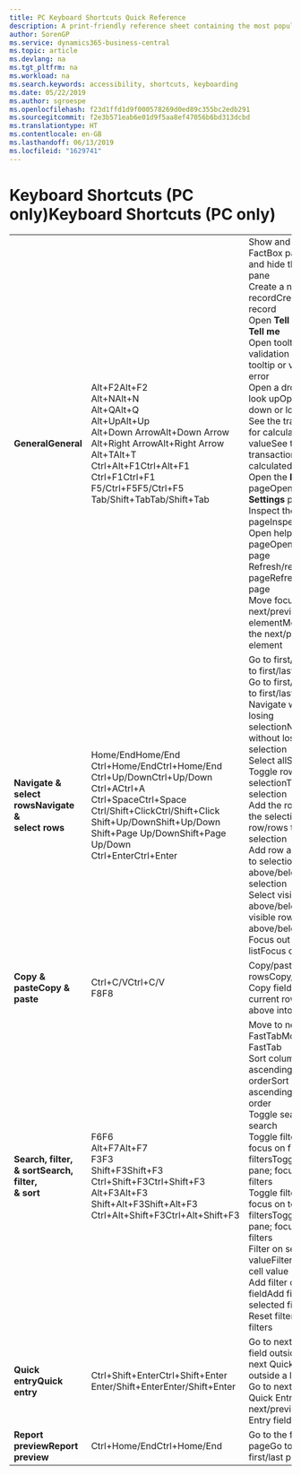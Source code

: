 ```yaml
---
title: PC Keyboard Shortcuts Quick Reference
description: A print-friendly reference sheet containing the most popular keyboard shortcuts for PC users.
author: SorenGP
ms.service: dynamics365-business-central
ms.topic: article
ms.devlang: na
ms.tgt_pltfrm: na
ms.workload: na
ms.search.keywords: accessibility, shortcuts, keyboarding
ms.date: 05/22/2019
ms.author: sgroespe
ms.openlocfilehash: f23d1ffd1d9f000578269d0ed89c355bc2edb291
ms.sourcegitcommit: f2e3b571eab6e01d9f5aa8ef47056b6bd313dcbd
ms.translationtype: HT
ms.contentlocale: en-GB
ms.lasthandoff: 06/13/2019
ms.locfileid: "1629741"
---
```

# <a name="keyboard-shortcuts-pc-only"></a><span data-ttu-id="c6fd1-103">Keyboard Shortcuts (PC only)</span><span class="sxs-lookup"><span data-stu-id="c6fd1-103">Keyboard Shortcuts (PC only)</span></span>

||||  
|----------------|-----------|----------------|
|<span data-ttu-id="c6fd1-104">**General**</span><span class="sxs-lookup"><span data-stu-id="c6fd1-104">**General**</span></span>|<span data-ttu-id="c6fd1-105">Alt+F2</span><span class="sxs-lookup"><span data-stu-id="c6fd1-105">Alt+F2</span></span><br /><span data-ttu-id="c6fd1-106">Alt+N</span><span class="sxs-lookup"><span data-stu-id="c6fd1-106">Alt+N</span></span><br /><span data-ttu-id="c6fd1-107">Alt+Q</span><span class="sxs-lookup"><span data-stu-id="c6fd1-107">Alt+Q</span></span><br /><span data-ttu-id="c6fd1-108">Alt+Up</span><span class="sxs-lookup"><span data-stu-id="c6fd1-108">Alt+Up</span></span><br /><span data-ttu-id="c6fd1-109">Alt+Down Arrow</span><span class="sxs-lookup"><span data-stu-id="c6fd1-109">Alt+Down Arrow</span></span><br /><span data-ttu-id="c6fd1-110">Alt+Right Arrow</span><span class="sxs-lookup"><span data-stu-id="c6fd1-110">Alt+Right Arrow</span></span><br /><span data-ttu-id="c6fd1-111">Alt+T</span><span class="sxs-lookup"><span data-stu-id="c6fd1-111">Alt+T</span></span><br /><span data-ttu-id="c6fd1-112">Ctrl+Alt+F1</span><span class="sxs-lookup"><span data-stu-id="c6fd1-112">Ctrl+Alt+F1</span></span><br /><span data-ttu-id="c6fd1-113">Ctrl+F1</span><span class="sxs-lookup"><span data-stu-id="c6fd1-113">Ctrl+F1</span></span><br /><span data-ttu-id="c6fd1-114">F5/Ctrl+F5</span><span class="sxs-lookup"><span data-stu-id="c6fd1-114">F5/Ctrl+F5</span></span><br /><span data-ttu-id="c6fd1-115">Tab/Shift+Tab</span><span class="sxs-lookup"><span data-stu-id="c6fd1-115">Tab/Shift+Tab</span></span><br />|<span data-ttu-id="c6fd1-116">Show and hide the FactBox pane</span><span class="sxs-lookup"><span data-stu-id="c6fd1-116">Show and hide the FactBox pane</span></span><br /><span data-ttu-id="c6fd1-117">Create a new record</span><span class="sxs-lookup"><span data-stu-id="c6fd1-117">Create a new record</span></span><br /><span data-ttu-id="c6fd1-118">Open **Tell me**</span><span class="sxs-lookup"><span data-stu-id="c6fd1-118">Open **Tell me**</span></span><br /><span data-ttu-id="c6fd1-119">Open tooltip or validation error</span><span class="sxs-lookup"><span data-stu-id="c6fd1-119">Open tooltip or validation error</span></span><br /><span data-ttu-id="c6fd1-120">Open a drop-down or look up</span><span class="sxs-lookup"><span data-stu-id="c6fd1-120">Open a drop-down or look up</span></span><br /><span data-ttu-id="c6fd1-121">See the transactions for calculated value</span><span class="sxs-lookup"><span data-stu-id="c6fd1-121">See the transactions for calculated value</span></span><br /><span data-ttu-id="c6fd1-122">Open the **My Settings** page</span><span class="sxs-lookup"><span data-stu-id="c6fd1-122">Open the **My Settings** page</span></span><br /><span data-ttu-id="c6fd1-123">Inspect the page</span><span class="sxs-lookup"><span data-stu-id="c6fd1-123">Inspect the page</span></span><br /><span data-ttu-id="c6fd1-124">Open help for the page</span><span class="sxs-lookup"><span data-stu-id="c6fd1-124">Open help for the page</span></span><br /><span data-ttu-id="c6fd1-125">Refresh/reload page</span><span class="sxs-lookup"><span data-stu-id="c6fd1-125">Refresh/reload page</span></span><br /><span data-ttu-id="c6fd1-126">Move focus to the next/previous element</span><span class="sxs-lookup"><span data-stu-id="c6fd1-126">Move focus to the next/previous element</span></span>|
|<span data-ttu-id="c6fd1-127">**Navigate &<br />select rows**</span><span class="sxs-lookup"><span data-stu-id="c6fd1-127">**Navigate &<br />select rows**</span></span>| <span data-ttu-id="c6fd1-128">Home/End</span><span class="sxs-lookup"><span data-stu-id="c6fd1-128">Home/End</span></span><br /><span data-ttu-id="c6fd1-129">Ctrl+Home/End</span><span class="sxs-lookup"><span data-stu-id="c6fd1-129">Ctrl+Home/End</span></span> <br /><span data-ttu-id="c6fd1-130">Ctrl+Up/Down</span><span class="sxs-lookup"><span data-stu-id="c6fd1-130">Ctrl+Up/Down</span></span><br /><span data-ttu-id="c6fd1-131">Ctrl+A</span><span class="sxs-lookup"><span data-stu-id="c6fd1-131">Ctrl+A</span></span> <br /><span data-ttu-id="c6fd1-132">Ctrl+Space</span><span class="sxs-lookup"><span data-stu-id="c6fd1-132">Ctrl+Space</span></span><br /><span data-ttu-id="c6fd1-133">Ctrl/Shift+Click</span><span class="sxs-lookup"><span data-stu-id="c6fd1-133">Ctrl/Shift+Click</span></span><br /><span data-ttu-id="c6fd1-134">Shift+Up/Down</span><span class="sxs-lookup"><span data-stu-id="c6fd1-134">Shift+Up/Down</span></span><br /><span data-ttu-id="c6fd1-135">Shift+Page Up/Down</span><span class="sxs-lookup"><span data-stu-id="c6fd1-135">Shift+Page Up/Down</span></span><br /><span data-ttu-id="c6fd1-136">Ctrl+Enter</span><span class="sxs-lookup"><span data-stu-id="c6fd1-136">Ctrl+Enter</span></span>| <span data-ttu-id="c6fd1-137">Go to first/last field</span><span class="sxs-lookup"><span data-stu-id="c6fd1-137">Go to first/last field</span></span><br /><span data-ttu-id="c6fd1-138">Go to first/last row</span><span class="sxs-lookup"><span data-stu-id="c6fd1-138">Go to first/last row</span></span><br /><span data-ttu-id="c6fd1-139">Navigate without losing selection</span><span class="sxs-lookup"><span data-stu-id="c6fd1-139">Navigate without losing selection</span></span><br /><span data-ttu-id="c6fd1-140">Select all</span><span class="sxs-lookup"><span data-stu-id="c6fd1-140">Select all</span></span><br /><span data-ttu-id="c6fd1-141">Toggle row selection</span><span class="sxs-lookup"><span data-stu-id="c6fd1-141">Toggle row selection</span></span><br /> <span data-ttu-id="c6fd1-142">Add the row/rows to the selection</span><span class="sxs-lookup"><span data-stu-id="c6fd1-142">Add the row/rows to the selection</span></span><br /><span data-ttu-id="c6fd1-143">Add row above/below to selection</span><span class="sxs-lookup"><span data-stu-id="c6fd1-143">Add row above/below to selection</span></span><br /><span data-ttu-id="c6fd1-144">Select visible rows above/below</span><span class="sxs-lookup"><span data-stu-id="c6fd1-144">Select visible rows above/below</span></span> <br /><span data-ttu-id="c6fd1-145">Focus out of the list</span><span class="sxs-lookup"><span data-stu-id="c6fd1-145">Focus out of the list</span></span>|
|<span data-ttu-id="c6fd1-146">**Copy & paste**</span><span class="sxs-lookup"><span data-stu-id="c6fd1-146">**Copy & paste**</span></span>|<span data-ttu-id="c6fd1-147">Ctrl+C/V</span><span class="sxs-lookup"><span data-stu-id="c6fd1-147">Ctrl+C/V</span></span><br /><span data-ttu-id="c6fd1-148">F8</span><span class="sxs-lookup"><span data-stu-id="c6fd1-148">F8</span></span>|<span data-ttu-id="c6fd1-149">Copy/paste rows</span><span class="sxs-lookup"><span data-stu-id="c6fd1-149">Copy/paste rows</span></span><br /><span data-ttu-id="c6fd1-150">Copy field above into current row</span><span class="sxs-lookup"><span data-stu-id="c6fd1-150">Copy field above into current row</span></span>|
|<span data-ttu-id="c6fd1-151">**Search, filter, <br />& sort**</span><span class="sxs-lookup"><span data-stu-id="c6fd1-151">**Search, filter, <br />& sort**</span></span>|<span data-ttu-id="c6fd1-152">F6</span><span class="sxs-lookup"><span data-stu-id="c6fd1-152">F6</span></span><br /><span data-ttu-id="c6fd1-153">Alt+F7</span><span class="sxs-lookup"><span data-stu-id="c6fd1-153">Alt+F7</span></span><br /><span data-ttu-id="c6fd1-154">F3</span><span class="sxs-lookup"><span data-stu-id="c6fd1-154">F3</span></span><br /><span data-ttu-id="c6fd1-155">Shift+F3</span><span class="sxs-lookup"><span data-stu-id="c6fd1-155">Shift+F3</span></span><br /><span data-ttu-id="c6fd1-156">Ctrl+Shift+F3</span><span class="sxs-lookup"><span data-stu-id="c6fd1-156">Ctrl+Shift+F3</span></span><br /><span data-ttu-id="c6fd1-157">Alt+F3</span><span class="sxs-lookup"><span data-stu-id="c6fd1-157">Alt+F3</span></span><br /><span data-ttu-id="c6fd1-158">Shift+Alt+F3</span><span class="sxs-lookup"><span data-stu-id="c6fd1-158">Shift+Alt+F3</span></span><br /><span data-ttu-id="c6fd1-159">Ctrl+Alt+Shift+F3</span><span class="sxs-lookup"><span data-stu-id="c6fd1-159">Ctrl+Alt+Shift+F3</span></span>|<span data-ttu-id="c6fd1-160">Move to next FastTab</span><span class="sxs-lookup"><span data-stu-id="c6fd1-160">Move to next FastTab</span></span><br /><span data-ttu-id="c6fd1-161">Sort column in ascending/descending order</span><span class="sxs-lookup"><span data-stu-id="c6fd1-161">Sort column in ascending/descending order</span></span><br /><span data-ttu-id="c6fd1-162">Toggle search</span><span class="sxs-lookup"><span data-stu-id="c6fd1-162">Toggle search</span></span><br /><span data-ttu-id="c6fd1-163">Toggle filter pane; focus on field filters</span><span class="sxs-lookup"><span data-stu-id="c6fd1-163">Toggle filter pane; focus on field filters</span></span><br /><span data-ttu-id="c6fd1-164">Toggle filter pane; focus on totals filters</span><span class="sxs-lookup"><span data-stu-id="c6fd1-164">Toggle filter pane; focus on totals filters</span></span><br /><span data-ttu-id="c6fd1-165">Filter on selected cell value</span><span class="sxs-lookup"><span data-stu-id="c6fd1-165">Filter on selected cell value</span></span><br /><span data-ttu-id="c6fd1-166">Add filter on selected field</span><span class="sxs-lookup"><span data-stu-id="c6fd1-166">Add filter on selected field</span></span><br /><span data-ttu-id="c6fd1-167">Reset filters</span><span class="sxs-lookup"><span data-stu-id="c6fd1-167">Reset filters</span></span>|
|<span data-ttu-id="c6fd1-168">**Quick entry**</span><span class="sxs-lookup"><span data-stu-id="c6fd1-168">**Quick entry**</span></span>|<span data-ttu-id="c6fd1-169">Ctrl+Shift+Enter</span><span class="sxs-lookup"><span data-stu-id="c6fd1-169">Ctrl+Shift+Enter</span></span><br /><span data-ttu-id="c6fd1-170">Enter/Shift+Enter</span><span class="sxs-lookup"><span data-stu-id="c6fd1-170">Enter/Shift+Enter</span></span>|<span data-ttu-id="c6fd1-171">Go to next Quick Entry field outside a list</span><span class="sxs-lookup"><span data-stu-id="c6fd1-171">Go to next Quick Entry field outside a list</span></span><br /><span data-ttu-id="c6fd1-172">Go to next/previous Quick Entry field</span><span class="sxs-lookup"><span data-stu-id="c6fd1-172">Go to next/previous Quick Entry field</span></span>|
|<span data-ttu-id="c6fd1-173">**Report preview**</span><span class="sxs-lookup"><span data-stu-id="c6fd1-173">**Report preview**</span></span>|<span data-ttu-id="c6fd1-174">Ctrl+Home/End</span><span class="sxs-lookup"><span data-stu-id="c6fd1-174">Ctrl+Home/End</span></span>|<span data-ttu-id="c6fd1-175">Go to the first/last page</span><span class="sxs-lookup"><span data-stu-id="c6fd1-175">Go to the first/last page</span></span>|

<!-- old
||||  
|----------------|-----------|----------------|
|**General**|Alt+F2<br />Alt+N<br />Alt+Q<br />Alt+Up<br />Alt+Down Arrow<br />Alt+Right Arrow<br />Alt+T<br />Ctrl+Alt+F1<br />Ctrl+F1<br />F5/Ctrl+F5<br />Tab/Shift+Tab<br />|Show and hide the FactBox pane.<br />Create a new record.<br />Open **Tell me**<br />Open tooltip or validation error<br />Open a drop-down or look up<br />See the transactions for calculated value<br />Open the **My Settings** page.<br />Inspect the page<br />Open help for the page<br />Close the current page or drop-down<br />Refresh/reload page<br />Move focus to the next/previous element|
|**Navigate &<br />select rows**| Home/End<br />Ctrl+Home/End <br />Ctrl+Up/Down<br />Ctrl+A <br />Ctrl+Space<br />Ctrl/Shift+Click<br />Shift+Up/Down<br />Shift+Page Up/Down<br />Ctrl+Enter| Go to first/last field<br />Go to first/last row<br />Navigate without losing selection<br />Select all<br />Toggle row selection<br /> Add the row/rows to the selection<br />Add row above/below to selection<br />Select visible rows above/below <br />Focus out of the list|
|**Copy & paste**|Ctrl+C<br />Ctrl+V<br />F8|Copy rows<br />Paste rows<br />Copy field above into current row|
|**Search, filter, <br />& sort**|Alt+F7<br />F3<br />Shift+F3<br />Ctrl+Shift+F3<br />Alt+F3<br />Shift+Alt+F3<br />Ctrl+Alt+Shift+F3|Move to next FastTab.<br />Sort column in ascending/descending order<br />Toggle search<br />Toggle filter pane; focus on field filters<br />Toggle filter pane; focus on totals filters<br />Filter on selected cell value<br />Add filter on selected field<br />Reset filters|
|**Quick entry**|Ctrl+Shift+Enter<br />Enter/Shift+Enter|Go to next Quick Entry field outside a list<br />Go to next/previous Quick Entry field|
|**Report preview**|Up/Down<br />Right/Left<br />Ctrl+Home/End<br />Page Up/Down|Scroll up and down the page<br />Scroll to the right/left <br />Go to the first/last page<br />Go to the previous/next page|
-->